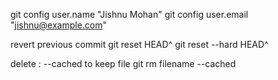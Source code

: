 git config user.name "Jishnu Mohan"
git config user.email "jishnu@example.com"

revert previous commit
	git reset HEAD^
	git reset --hard HEAD^

delete : --cached to keep file
	git rm filename --cached
